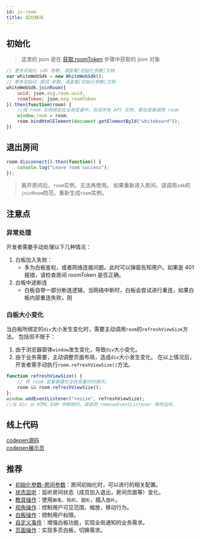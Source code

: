 ```yaml
---
id: js-room
title: 实时房间
---
```


## 初始化

> 这里的 json 是在 [获取 roomToken](./js-token#获取特定房间-roomtoken) 步骤中获取的 json 对象

```js
// 更多初始化 sdk 参数，请查看[初始化参数]文档
var whiteWebSdk = new WhiteWebSdk();
// 更多初始化 房间 参数，请查看[初始化参数]文档
whiteWebSdk.joinRoom({
    uuid: json.msg.room.uuid,
    roomToken: json.msg.roomToken
}).then(function(room) {
    //将 room 实例绑定在全局变量中。后续所有 API 实例，都会直接调用 room
    window.room = room;
    room.bindHtmlElement(document.getElementById("whiteboard"));
})
```

## 退出房间

```js
room.disconnect().then(function() {
    console.log("Leave room success");
});
```

>离开房间后，`room`实例，无法再使用。
>如果重新进入房间，请调用`sdk`的`joinRoom`防范，重新生成`room`实例。

## 注意点

### 异常处理

开发者需要手动处理以下几种情况：

1. 白板加入失败：
    * 多为白板鉴权，或者网络连接问题。此时可以弹窗告知用户。如果是 401 报错，请检查房间 roomToken 是否正确。
2. 白板中途断连
    * 白板自带一部分断连逻辑，当网络中断时，白板会尝试进行重连，如果白板内部重连失败，则

### 白板大小变化

当白板所绑定的`div`大小发生变化时，需要主动调用`room`的`refreshViewSize`方法。
包括但不限于：
1. 由于浏览器窗体`window`发生变化，导致`div`大小变化。
1. 由于业务需要，主动调整页面布局，造成`div`大小发生变化。
在以上情况后，开发者需手动执行`room.refreshViewSize()`方法。

```js
function refreshViewSize() {
    // 将 room 变量暴露在全局变量时的操作。
    room && room.refreshViewSize();
};
window.addEventListener("resize", refreshViewSize);
//当 div 从 HTML DOM 中移除时，请调用 removeEventListener 移除监听。
```

## 线上代码

[codepen源码](https://codepen.io/leavesster/pen/PooaawL)  
[codepen展示页](https://cdpn.io/leavesster/debug/PooaawL/XBrGRqZGNeKM)

## 推荐

* [初始化参数-房间参数](../parameters/room.md)：房间初始化时，可以进行的相关配置。
* [状态监听](../features/state.md)：监听房间状态（成员加入退出，房间页面等）变化。
* [教具操作](../features/tools.md)：使用`画笔`、`矩形`、`圆形`，插入`图片`。
* [视角操作](../features/view.md)：控制用户可见范围，缩放，移动行为。
* [白板操作](../features/operation.md)：控制用户权限。
* [自定义事件](../features/events.md)：增强白板功能，实现全局通知的业务需求。
* [页面操作](../features/scenes.md)：实现多页白板，切换需求。